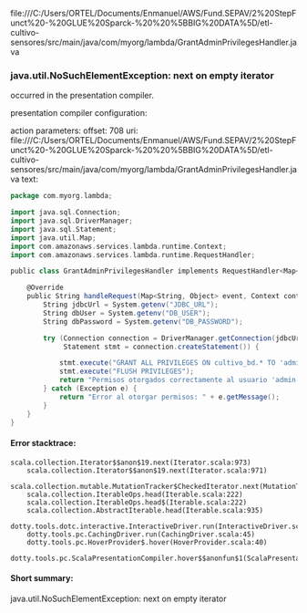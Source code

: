 file:///C:/Users/ORTEL/Documents/Enmanuel/AWS/Fund.SEPAV/2%20StepFunct%20-%20GLUE%20Sparck-%20%20%5BBIG%20DATA%5D/etl-cultivo-sensores/src/main/java/com/myorg/lambda/GrantAdminPrivilegesHandler.java
### java.util.NoSuchElementException: next on empty iterator

occurred in the presentation compiler.

presentation compiler configuration:


action parameters:
offset: 708
uri: file:///C:/Users/ORTEL/Documents/Enmanuel/AWS/Fund.SEPAV/2%20StepFunct%20-%20GLUE%20Sparck-%20%20%5BBIG%20DATA%5D/etl-cultivo-sensores/src/main/java/com/myorg/lambda/GrantAdminPrivilegesHandler.java
text:
```scala
package com.myorg.lambda;

import java.sql.Connection;
import java.sql.DriverManager;
import java.sql.Statement;
import java.util.Map;
import com.amazonaws.services.lambda.runtime.Context;
import com.amazonaws.services.lambda.runtime.RequestHandler;

public class GrantAdminPrivilegesHandler implements RequestHandler<Map<String, Object>, String> {

    @Override
    public String handleRequest(Map<String, Object> event, Context context) {
        String jdbcUrl = System.getenv("JDBC_URL");
        String dbUser = System.getenv("DB_USER");
        String dbPassword = System.getenv("DB_PASSWORD");

        try (Connection connection = DriverManager.getConnection(jdbcUrl, dbUser, dbPass@@word);
             Statement stmt = connection.createStatement()) {

            stmt.execute("GRANT ALL PRIVILEGES ON cultivo_bd.* TO 'admin'@'%'");
            stmt.execute("FLUSH PRIVILEGES");
            return "Permisos otorgados correctamente al usuario 'admin'.";
        } catch (Exception e) {
            return "Error al otorgar permisos: " + e.getMessage();
        }
    }
}

```



#### Error stacktrace:

```
scala.collection.Iterator$$anon$19.next(Iterator.scala:973)
	scala.collection.Iterator$$anon$19.next(Iterator.scala:971)
	scala.collection.mutable.MutationTracker$CheckedIterator.next(MutationTracker.scala:76)
	scala.collection.IterableOps.head(Iterable.scala:222)
	scala.collection.IterableOps.head$(Iterable.scala:222)
	scala.collection.AbstractIterable.head(Iterable.scala:935)
	dotty.tools.dotc.interactive.InteractiveDriver.run(InteractiveDriver.scala:164)
	dotty.tools.pc.CachingDriver.run(CachingDriver.scala:45)
	dotty.tools.pc.HoverProvider$.hover(HoverProvider.scala:40)
	dotty.tools.pc.ScalaPresentationCompiler.hover$$anonfun$1(ScalaPresentationCompiler.scala:389)
```
#### Short summary: 

java.util.NoSuchElementException: next on empty iterator